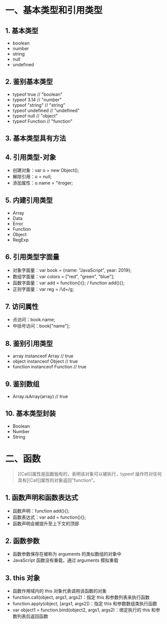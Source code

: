 # 一、基本类型和引用类型
## 1. 基本类型
- boolean
- number
- string
- null
- undefined

## 2. 鉴别基本类型
- typeof true       // "boolean"
- typeof 3.14       // "number"
- typeof "string"   // "string"
- typeof undefined  // "undefined"
- typeof null       // "object"
- typeof Function   // "function"

## 3. 基本类型具有方法

## 4. 引用类型-对象
- 创建对象：var o = new Object();
- 解除引用：o = null;
- 添加属性：o.name = "itroger;

## 5. 内建引用类型
- Array
- Data
- Error
- Function
- Object
- RegExp

## 6. 引用类型字面量
- 对象字面量：var book = {name: "JavaScript", year: 2019};
- 数组字面量：var colors = ["red", "green", "blue"];
- 函数字面量：var add = function(){}; / function add(){};
- 正则字面量：var reg = /\d+/g;

## 7. 访问属性
- 点访问：book.name;
- 中括号访问：book["name"];

## 8. 鉴别引用类型
- array instanceof Array        // true
- object instanceof Object      // true
- function instanceof Function  // true

## 9. 鉴别数组
- Array.isArray(array)          // true

## 10. 基本类型封装
- Boolean
- Number
- String

# 二、函数
> [[Call]]属性是函数独有的，表明该对象可以被执行，typeof 操作符对任何具有[[Call]]属性的对象返回"function"。

## 1. 函数声明和函数表达式
- 函数声明：function add(){};
- 函数表达式：var add = function(){};
- 函数声明会被提升至上下文的顶部

## 2. 函数参数
- 函数参数保存在被称为 arguments 的类似数组的对象中
- JavaScript 函数没有重载，通过 arguments 模拟重载

## 3. this 对象
- 函数作用域内的 this 对象代表调用该函数的对象
- function.call(object, args1, args2)：指定 this 和参数列表来执行函数
- function.apply(object, [args1, args2])：指定 this 和参数数组类执行函数
- var object1 = function.bind(object2, args1, args2)：绑定执行的 this 和参数列表后返回函数